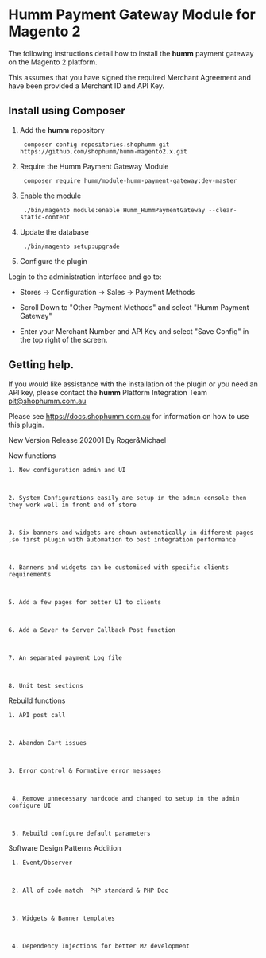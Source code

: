 # Humm Payment Gateway Module for Magento 2

The following instructions detail how to install the **humm** payment gateway on the Magento 2 platform.

This assumes that you have signed the required Merchant Agreement and have been provided a Merchant ID and API Key.

## Install using Composer 

 
1. Add the **humm** repository

        composer config repositories.shophumm git https://github.com/shophumm/humm-magento2.x.git

2. Require the Humm Payment Gateway Module

        composer require humm/module-humm-payment-gateway:dev-master

3. Enable the module
       
        ./bin/magento module:enable Humm_HummPaymentGateway --clear-static-content

4. Update the database

        ./bin/magento setup:upgrade

5.  Configure the plugin

Login to the  administration interface and go to:
  
 * Stores -> Configuration -> Sales -> Payment Methods 

 * Scroll Down to "Other Payment Methods" and select "Humm Payment Gateway" 

 * Enter your Merchant Number and API Key and select "Save Config" in the top right of the screen. 


## Getting help. 

If you would like assistance with the installation of the plugin or you need an API key, please contact the **humm** Platform Integration Team pit@shophumm.com.au

Please see https://docs.shophumm.com.au for information on how to use this plugin. 



New Version Release 202001 By Roger&Michael


New functions 



    1. New configuration admin and UI



    2. System Configurations easily are setup in the admin console then they work well in front end of store 

  

    3. Six banners and widgets are shown automatically in different pages ,so first plugin with automation to best integration performance 



    4. Banners and widgets can be customised with specific clients requirements



    5. Add a few pages for better UI to clients 

 

    6. Add a Sever to Server Callback Post function



    7. An separated payment Log file 



    8. Unit test sections 



   

Rebuild functions



    1. API post call 



    2. Abandon Cart issues 



    3. Error control & Formative error messages

     

     4. Remove unnecessary hardcode and changed to setup in the admin configure UI



     5. Rebuild configure default parameters 





 

Software Design Patterns Addition



     1. Event/Observer  

    

     2. All of code match  PHP standard & PHP Doc



     3. Widgets & Banner templates



     4. Dependency Injections for better M2 development 


